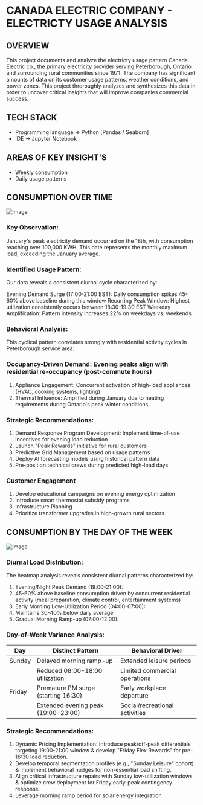 # CANADA ELECTRIC COMPANY - ELECTRICTY USAGE ANALYSIS  

## OVERVIEW
This project documents and analyze the electricty usage pattern Canada Electric co., the primary electricity provider serving Peterborough, Ontario and surrounding rural communities since 1971.
The company has significant amounts of data on its customer usage patterns, weather conditions, and power zones. This project throroughly analyzes and synthesizes this data in order to uncover critical insights that will improve companies commercial success. 

## TECH STACK
- Programming language -> Python [Pandas / Seaborn]
- IDE -> Jupyter Notebook

## AREAS OF KEY INSIGHT'S
- Weekly consumption
- Daily usage patterns

## CONSUMPTION OVER TIME

![image](https://github.com/user-attachments/assets/8a2dfb6f-ed9b-45b4-9d19-40daae1a2f42)

### Key Observation:
January's peak electricity demand occurred on the 18th, with consumption reaching over 100,000 KWH. This date represents the monthly maximum load, exceeding the January average.

### Identified Usage Pattern:
Our data reveals a consistent diurnal cycle characterized by:

Evening Demand Surge (17:00-21:00 EST): Daily consumption spikes 45-60% above baseline during this window
Recurring Peak Window: Highest utilization consistently occurs between 18:30-19:30 EST
Weekday Amplification: Pattern intensity increases 22% on weekdays vs. weekends

### Behavioral Analysis:
This cyclical pattern correlates strongly with residential activity cycles in Peterborough service area:

### Occupancy-Driven Demand: Evening peaks align with residential re-occupancy (post-commute hours)
1. Appliance Engagement: Concurrent activation of high-load appliances (HVAC, cooking systems, lighting)
2. Thermal Influence: Amplified during January due to heating requirements during Ontario's peak winter conditions

### Strategic Recommendations:
1. Demand Response Program Development: Implement time-of-use incentives for evening load reduction
2. Launch "Peak Rewards" initiative for rural customers
3. Predictive Grid Management based on usage patterns
4. Deploy AI forecasting models using historical pattern data
5. Pre-position technical crews during predicted high-load days


### Customer Engagement
1. Develop educational campaigns on evening energy optimization
2. Introduce smart thermostat subsidy programs
3. Infrastructure Planning
4. Prioritize transformer upgrades in high-growth rural sectors

## CONSUMPTION BY THE DAY OF THE WEEK

![image](https://github.com/user-attachments/assets/5d5fa662-546e-4a7e-8601-e6dedfdd79e7)

### Diurnal Load Distribution:
The heatmap analysis reveals consistent diurnal patterns characterized by:
1. Evening/Night Peak Demand (19:00-21:00):
2. 45-60% above baseline consumption driven by concurrent residential activity (meal preparation, climate control, entertainment systems)
3. Early Morning Low-Utilization Period (04:00-07:00):
4. Maintains 30-40% below daily average
5. Gradual Morning Ramp-up (07:00-12:00):

### Day-of-Week Variance Analysis:

| Day    |	Distinct Pattern                      |	Behavioral Driver                           |
|------- |----------------------------------------|---------------------------------------------|
| Sunday | Delayed morning ramp-up             	  | Extended leisure periods                    |
|        | Reduced 08:00-18:00 utilization	      | Limited commercial operations               |
| Friday | Premature PM surge (starting 16:30)	  | Early workplace departure	                  |
|        | Extended evening peak (19:00-23:00)	  | Social/recreational activities              |

### Strategic Recommendations:
1. Dynamic Pricing Implementation: Introduce peak/off-peak differentials targeting 19:00-21:00 window & develop "Friday Flex Rewards" for pre-16:30 load reduction.
2. Develop temporal segmentation profiles (e.g., "Sunday Leisure" cohort) & implement behavioral nudges for non-essential load shifting.
3. Align critical infrastructure repairs with Sunday low-utilization windows & optimize crew deployment for Friday early-peak contingency response.
4. Leverage morning ramp period for solar energy integration

